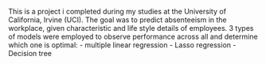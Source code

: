 This is a project i completed during my studies at the University of California, Irvine (UCI).
The goal was to predict absenteeism in the workplace, given characteristic and life style details of employees.
3 types of models were employed to observe performance across all and determine which one is optimal:
    - multiple linear regression
    - Lasso regression
    - Decision tree

    
